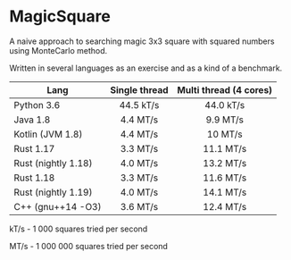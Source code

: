 # MagicSquare

A naive approach to searching magic 3x3 square with squared numbers using MonteCarlo method.

Written in several languages as an exercise and as a kind of a benchmark.


 Lang                | Single thread	| Multi thread (4 cores)
 ---                 | :---:            | :---:
 Python 3.6          |   44.5 kT/s	    |   44.0 kT/s
 Java 1.8            |    4.4 MT/s	    |   9.9 MT/s
 Kotlin	 (JVM 1.8)   |    4.4 MT/s	    |   10 MT/s
 Rust 1.17	         |    3.3 MT/s	    |   11.1 MT/s
 Rust (nightly 1.18) |    4.0 MT/s	    |   13.2 MT/s
 Rust 1.18           |    3.3 MT/s      |   11.6 MT/s
 Rust (nightly 1.19) |    4.0 MT/s	    |   14.1 MT/s
 C++ (gnu++14 -O3)   |    3.6 MT/s      |   12.4 MT/s


 kT/s -     1 000 squares tried per second

 MT/s - 1 000 000 squares tried per second

